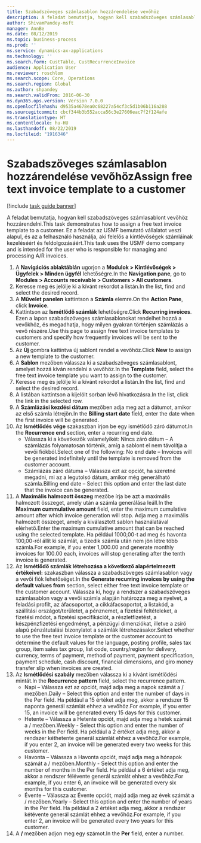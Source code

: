 ```yaml
---
title: Szabadszöveges számlasablon hozzárendelése vevőhöz
description: A feladat bemutatja, hogyan kell szabadszöveges számlasablont vevőhöz hozzárendelni.
author: ShivamPandey-msft
manager: AnnBe
ms.date: 08/12/2019
ms.topic: business-process
ms.prod: ''
ms.service: dynamics-ax-applications
ms.technology: ''
ms.search.form: CustTable, CustRecurrenceInvoice
audience: Application User
ms.reviewer: roschlom
ms.search.scope: Core, Operations
ms.search.region: Global
ms.author: shpandey
ms.search.validFrom: 2016-06-30
ms.dyn365.ops.version: Version 7.0.0
ms.openlocfilehash: d9535a4678ea0c68227a54cf3c5d1b06b116a288
ms.sourcegitcommit: cbcf344b3b552acca56c3e27606eac7f2f124afe
ms.translationtype: HT
ms.contentlocale: hu-HU
ms.lasthandoff: 08/22/2019
ms.locfileid: "1916346"
---
```

# <a name="assign-free-text-invoice-template-to-a-customer"></a><span data-ttu-id="57ecb-103">Szabadszöveges számlasablon hozzárendelése vevőhöz</span><span class="sxs-lookup"><span data-stu-id="57ecb-103">Assign free text invoice template to a customer</span></span>

[!include [task guide banner](../../includes/task-guide-banner.md)]

<span data-ttu-id="57ecb-104">A feladat bemutatja, hogyan kell szabadszöveges számlasablont vevőhöz hozzárendelni.</span><span class="sxs-lookup"><span data-stu-id="57ecb-104">This task demonstrates how to assign a free text invoice template to a customer.</span></span> <span data-ttu-id="57ecb-105">Ez a feladat az USMF bemutató vállalatot veszi alapul, és az a felhasználó használja, aki felelős a kintlévőségek számláinak kezeléséért és feldolgozásáért.</span><span class="sxs-lookup"><span data-stu-id="57ecb-105">This task uses the USMF demo company and is intended for the user who is responsible for managing and processing A/R invoices.</span></span>

1. <span data-ttu-id="57ecb-106">A **Navigációs ablaktáblán** ugorjon a **Modulok > Kintlévőségek > Ügyfelek > Minden ügyfél** lehetőségre.</span><span class="sxs-lookup"><span data-stu-id="57ecb-106">In the **Navigation pane**, go to **Modules > Accounts receivable > Customers > All customers**.</span></span>
2. <span data-ttu-id="57ecb-107">Keresse meg és jelölje ki a kívánt rekordot a listán.</span><span class="sxs-lookup"><span data-stu-id="57ecb-107">In the list, find and select the desired record.</span></span>
3. <span data-ttu-id="57ecb-108">A **Művelet panelen** kattintson a **Számla** elemre.</span><span class="sxs-lookup"><span data-stu-id="57ecb-108">On the **Action Pane**, click **Invoice**.</span></span>
4. <span data-ttu-id="57ecb-109">Kattintson az **Ismétlődő számlák** lehetőségre.</span><span class="sxs-lookup"><span data-stu-id="57ecb-109">Click **Recurring invoices**.</span></span> <span data-ttu-id="57ecb-110">Ezen a lapon szabadszöveges számlasablonokat rendelhet hozzá a vevőkhöz, és megadhatja, hogy milyen gyakran történjen számlázás a vevő részére.</span><span class="sxs-lookup"><span data-stu-id="57ecb-110">Use this page to assign free text invoice templates to customers and specify how frequently invoices will be sent to the customer.</span></span>  
5. <span data-ttu-id="57ecb-111">Az **Új** gombra kattintva új sablont rendel a vevőhöz.</span><span class="sxs-lookup"><span data-stu-id="57ecb-111">Click **New** to assign a new template to the customer.</span></span>
6. <span data-ttu-id="57ecb-112">A **Sablon** mezőben válassza ki a szabadszöveges számlasablont, amelyet hozzá kíván rendelni a vevőhöz.</span><span class="sxs-lookup"><span data-stu-id="57ecb-112">In the **Template** field, select the free text invoice template you want to assign to the customer.</span></span>
7. <span data-ttu-id="57ecb-113">Keresse meg és jelölje ki a kívánt rekordot a listán.</span><span class="sxs-lookup"><span data-stu-id="57ecb-113">In the list, find and select the desired record.</span></span>
8. <span data-ttu-id="57ecb-114">A listában kattintson a kijelölt sorban lévő hivatkozásra.</span><span class="sxs-lookup"><span data-stu-id="57ecb-114">In the list, click the link in the selected row.</span></span>
9. <span data-ttu-id="57ecb-115">A **Számlázási kezdési dátum** mezőben adja meg azt a dátumot, amikor az első számla létrejön.</span><span class="sxs-lookup"><span data-stu-id="57ecb-115">In the **Billing start date** field, enter the date when the first invoice will be generated.</span></span>
10. <span data-ttu-id="57ecb-116">Az **Ismétlődés vége** szakaszban írjon be egy ismétlődő záró dátumot.</span><span class="sxs-lookup"><span data-stu-id="57ecb-116">In the **Recurrence end** section, enter a recurring end date.</span></span>  
    * <span data-ttu-id="57ecb-117">Válassza ki a következők valamelyikét: Nincs záró dátum – A számlázás folyamatosan történik, amíg a sablont el nem távolítja a vevői fiókból.</span><span class="sxs-lookup"><span data-stu-id="57ecb-117">Select one of the following: No end date – Invoices will be generated indefinitely until the template is removed from the customer account.</span></span>
    * <span data-ttu-id="57ecb-118">Számlázás záró dátuma – Válassza ezt az opciót, ha szeretné megadni, mi az a legutolsó dátum, amikor még generálható számla.</span><span class="sxs-lookup"><span data-stu-id="57ecb-118">Billing end date – Select this option and enter the last date that the invoice can be generated.</span></span>  
11. <span data-ttu-id="57ecb-119">A **Maximális halmozott összeg** mezőbe írja be azt a maximális halmozott összeget, amely után a számla generálása leáll.</span><span class="sxs-lookup"><span data-stu-id="57ecb-119">In the **Maximum cummulative amount** field, enter the maximum cumulative amount after which invoice generation will stop.</span></span> <span data-ttu-id="57ecb-120">Adja meg a maximális halmozott összeget, amely a kiválasztott sablon használatával elérhető.</span><span class="sxs-lookup"><span data-stu-id="57ecb-120">Enter the maximum cumulative amount that can be reached using the selected template.</span></span> <span data-ttu-id="57ecb-121">Ha például 1000,00-t ad meg és havonta 100,00-ról állít ki számlát, a tizedik számla után nem jön létre több számla.</span><span class="sxs-lookup"><span data-stu-id="57ecb-121">For example, if you enter 1,000.00 and generate monthly invoices for 100.00 each, invoices will stop generating after the tenth invoice is generated.</span></span>  
12. <span data-ttu-id="57ecb-122">Az **Ismétlődő számlák létrehozása a következő alapértelmezett értékeivel:** szakaszban válassza a szabadszöveges számlasablon vagy a vevői fiók lehetőséget.</span><span class="sxs-lookup"><span data-stu-id="57ecb-122">In the **Generate recurring invoices by using the default values from** section, select either free text invoice template or the customer account.</span></span> <span data-ttu-id="57ecb-123">Válassza ki, hogy a rendszer a szabadszöveges számlasablon vagy a vevői számla alapján határozza meg a nyelvet, a feladási profilt, az áfacsoportot, a cikkáfacsoportot, a listakód, a szállítási országot/területet, a pénznemet, a fizetési feltételeket, a fizetési módot, a fizetési specifikációt, a részletfizetést, a készpénzfizetési engedményt, a pénzügyi dimenziókat, illetve a zsíró alapú pénzátutalási bizonylatot a számlák létrehozásakor.</span><span class="sxs-lookup"><span data-stu-id="57ecb-123">Select whether to use the free text invoice template or the customer account to determine the default values for the language, posting profile, sales tax group, item sales tax group, list code, country/region for delivery, currency, terms of payment, method of payment, payment specification, payment schedule, cash discount, financial dimensions, and giro money transfer slip when invoices are created.</span></span>  
13. <span data-ttu-id="57ecb-124">Az **Ismétlődési szabály** mezőben válassza ki a kívánt ismétlődési mintát.</span><span class="sxs-lookup"><span data-stu-id="57ecb-124">In the **Recurrence pattern** field, select the recurrence pattern.</span></span>
    + <span data-ttu-id="57ecb-125">Napi – Válassza ezt az opciót, majd adja meg a napok számát a / mezőben.</span><span class="sxs-lookup"><span data-stu-id="57ecb-125">Daily – Select this option and enter the number of days in the Per field.</span></span> <span data-ttu-id="57ecb-126">Ha például a 15 értéket adja meg, akkor a rendszer 15 naponta generál számlát ehhez a vevőhöz.</span><span class="sxs-lookup"><span data-stu-id="57ecb-126">For example, if you enter 15, an invoice will be generated every 15 days for this customer.</span></span>
    + <span data-ttu-id="57ecb-127">Hetente – Válassza a Hetente opciót, majd adja meg a hetek számát a / mezőben.</span><span class="sxs-lookup"><span data-stu-id="57ecb-127">Weekly - Select this option and enter the number of weeks in the Per field.</span></span> <span data-ttu-id="57ecb-128">Ha például a 2 értéket adja meg, akkor a rendszer kéthetente generál számlát ehhez a vevőhöz.</span><span class="sxs-lookup"><span data-stu-id="57ecb-128">For example, if you enter 2, an invoice will be generated every two weeks for this customer.</span></span>
    + <span data-ttu-id="57ecb-129">Havonta – Válassza a Havonta opciót, majd adja meg a hónapok számát a / mezőben.</span><span class="sxs-lookup"><span data-stu-id="57ecb-129">Monthly - Select this option and enter the number of months in the Per field.</span></span> <span data-ttu-id="57ecb-130">Ha például a 6 értéket adja meg, akkor a rendszer félévente generál számlát ehhez a vevőhöz.</span><span class="sxs-lookup"><span data-stu-id="57ecb-130">For example, if you enter 6, an invoice will be generated every six months for this customer.</span></span>
    + <span data-ttu-id="57ecb-131">Évente – Válassza az Évente opciót, majd adja meg az évek számát a / mezőben.</span><span class="sxs-lookup"><span data-stu-id="57ecb-131">Yearly – Select this option and enter the number of years in the Per field.</span></span> <span data-ttu-id="57ecb-132">Ha például a 2 értéket adja meg, akkor a rendszer kétévente generál számlát ehhez a vevőhöz.</span><span class="sxs-lookup"><span data-stu-id="57ecb-132">For example, if you enter 2, an invoice will be generated every two years for this customer.</span></span>  
14. <span data-ttu-id="57ecb-133">A **/** mezőben adjon meg egy számot.</span><span class="sxs-lookup"><span data-stu-id="57ecb-133">In the **Per** field, enter a number.</span></span>

